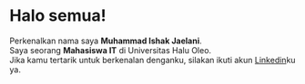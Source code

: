 # Halo semua! 

Perkenalkan nama saya **Muhammad Ishak Jaelani**.\
Saya seorang **Mahasiswa IT** di Universitas Halu Oleo.\
Jika kamu tertarik untuk berkenalan denganku, silakan ikuti akun [Linkedin](https://www.linkedin.com/in/muhammad-ishak-jaelani-a67794247/)ku ya.
